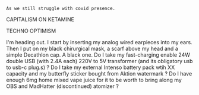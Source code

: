     As we still struggle with covid presence.

CAPITALISM ON KETAMINE

TECHNO OPTIMISM

I'm heading out. I start by inserting my analog wired earpieces into my ears. Then I put on my black chirurgical mask, a scarf above my head and a simple Decathlon cap. A black one. Do I take my fast-charging enable 24W double USB (with 2.4A each) 220V to 5V transformer (and its obligatory usb to usb-c plug.s) ? Do I take my external Intenso battery pack wtih XX capacity and my butterfly sticker bought from Aktion watermark ? Do I have enough 6mg home mixed vape juice for it to be worth
to bring along my OBS and MadHatter (discontinued) atomizer ?
